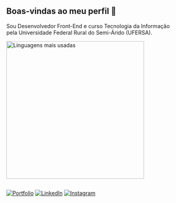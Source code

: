 <h2 align="left">Boas-vindas ao meu perfil 👋</h2>

<div align ="left">
<p>
  Sou Desenvolvedor Front-End e curso Tecnologia da Informação<br> pela Universidade Federal Rural do Semi-Árido (UFERSA).
</p>

<img src="https://github-readme-stats-git-masterrstaa-rickstaa.vercel.app/api/top-langs/?username=jsilvad&layout=compact&bg_color=1E1E1E&border_color=FD6F00&title_color=E94D5F&text_color=FFF&hide_title=true" alt="Linguagens mais usadas" width="360">

##

[![Portfolio](https://img.shields.io/badge/Portfolio-1E1E1E?style=for-the-badge&logo=todoist&logoColor=FD6F00)]()
[![LinkedIn](https://img.shields.io/badge/-LinkedIn-1E1E1E?style=for-the-badge&logo=linkedin&logoColor=FD6F00&color:FFF)](https://www.linkedin.com/in/jsilvadeveloper/)
[![Instagram](https://img.shields.io/badge/-Instagram-1E1E1E?style=for-the-badge&logo=instagram&logoColor=FD6F00&color:FFF)](https://www.instagram.com/jefews/)

</div>
